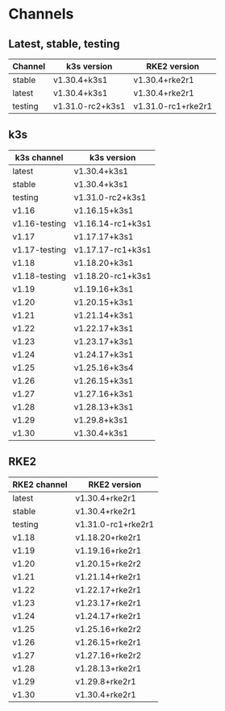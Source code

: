 # Channels

## Latest, stable, testing

| Channel | k3s version | RKE2 version |
| ------- | ----------- | ------------ |
stable|v1.30.4+k3s1|v1.30.4+rke2r1
latest|v1.30.4+k3s1|v1.30.4+rke2r1
testing|v1.31.0-rc2+k3s1|v1.31.0-rc1+rke2r1

## k3s

| k3s channel | k3s version |
| ----------- | ----------- |
| latest | v1.30.4+k3s1 |
| stable | v1.30.4+k3s1 |
| testing | v1.31.0-rc2+k3s1 |
| v1.16 | v1.16.15+k3s1 |
| v1.16-testing | v1.16.14-rc1+k3s1 |
| v1.17 | v1.17.17+k3s1 |
| v1.17-testing | v1.17.17-rc1+k3s1 |
| v1.18 | v1.18.20+k3s1 |
| v1.18-testing | v1.18.20-rc1+k3s1 |
| v1.19 | v1.19.16+k3s1 |
| v1.20 | v1.20.15+k3s1 |
| v1.21 | v1.21.14+k3s1 |
| v1.22 | v1.22.17+k3s1 |
| v1.23 | v1.23.17+k3s1 |
| v1.24 | v1.24.17+k3s1 |
| v1.25 | v1.25.16+k3s4 |
| v1.26 | v1.26.15+k3s1 |
| v1.27 | v1.27.16+k3s1 |
| v1.28 | v1.28.13+k3s1 |
| v1.29 | v1.29.8+k3s1 |
| v1.30 | v1.30.4+k3s1 |

## RKE2

| RKE2 channel | RKE2 version |
| ------------ | ----------- |
| latest | v1.30.4+rke2r1 |
| stable | v1.30.4+rke2r1 |
| testing | v1.31.0-rc1+rke2r1 |
| v1.18 | v1.18.20+rke2r1 |
| v1.19 | v1.19.16+rke2r1 |
| v1.20 | v1.20.15+rke2r2 |
| v1.21 | v1.21.14+rke2r1 |
| v1.22 | v1.22.17+rke2r1 |
| v1.23 | v1.23.17+rke2r1 |
| v1.24 | v1.24.17+rke2r1 |
| v1.25 | v1.25.16+rke2r2 |
| v1.26 | v1.26.15+rke2r1 |
| v1.27 | v1.27.16+rke2r2 |
| v1.28 | v1.28.13+rke2r1 |
| v1.29 | v1.29.8+rke2r1 |
| v1.30 | v1.30.4+rke2r1 |
